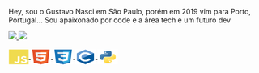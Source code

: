 Hey, sou o Gustavo
Nasci em São Paulo, porém em 2019 vim para Porto, Portugal...
Sou apaixonado por code e a área tech e um futuro dev 

<div>
  <a href="https://github.com/GustaDNS">
  <img height="180em" src="https://github-readme-stats.vercel.app/api?username=GustaDNS&show_icons=true&theme=dark&include_all_commits=true&count_private=true"/>
  <img height="180em" src="https://github-readme-stats.vercel.app/api/top-langs/?username=GustaDNS&layout=compact&langs_count=7&theme=dark"/>
</div>

<div style="display: inline_block"><br>
  <img align="center" alt="Rafa-Js" height="30" width="40" src="https://raw.githubusercontent.com/devicons/devicon/master/icons/javascript/javascript-plain.svg">
  <img align="center" alt="Rafa-HTML" height="30" width="40" src="https://raw.githubusercontent.com/devicons/devicon/master/icons/html5/html5-original.svg">
  <img align="center" alt="Rafa-CSS" height="30" width="40" src="https://raw.githubusercontent.com/devicons/devicon/master/icons/css3/css3-original.svg">
  <img align="center" alt="Rafa-C" height="30" width="40" src="https://raw.githubusercontent.com/devicons/devicon/master/icons/c/c-original.svg">   
  <img align="center" alt="Rafa-C++" height="30" width="40" src="https://raw.githubusercontent.com/devicons/devicon/master/icons/python/python-original.svg">
</div>
